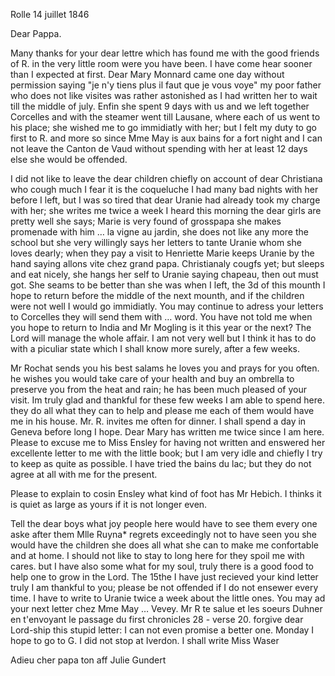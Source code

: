  Rolle 14 juillet 1846

Dear Pappa.

Many thanks for your dear lettre which has found me with the good friends of R. in the very little room were you have been. I have come hear sooner than I expected at first. Dear Mary Monnard came one day without permission saying "je n'y tiens plus il faut que je vous voye" my poor father who does not like visites was rather astonished as I had written her to wait till the middle of july. Enfin she spent 9 days with us and we left together Corcelles and with the steamer went till Lausane, where each of us went to his place; she wished me to go immidiatly with her; but I felt my duty to go first to R. and more so since Mme May is aux bains for a fort night and I can not leave the Canton de Vaud without spending with her at least 12 days else she would be offended.

I did not like to leave the dear children chiefly on account of dear Christiana who cough much I fear it is the coqueluche I had many bad nights with her before I left, but I was so tired that dear Uranie had already took my charge with her; she writes me twice a week I heard this morning the dear girls are pretty well she says; Marie is very found of grosspapa she makes promenade with him … la vigne au jardin, she does not like any more the school but she very willingly says her letters to tante Uranie whom she loves dearly; when they pay a visit to Henriette Marie keeps Uranie by the hand saying allons vite chez grand papa. Christianaly cougfs yet; but sleeps and eat nicely, she hangs her self to Uranie saying chapeau, then out must got. She seams to be better than she was when I left, the 3d of this mounth I hope to return before the middle of the next mounth, and if the children were not well I would go immidiatly. You may continue to adress your letters to Corcelles they will send them with … word. You have not told me when you hope to return to India and Mr Mogling is it this year or the next? The Lord will manage the whole affair. I am not very well but I think it has to do with a piculiar state which I shall know more surely, after a few weeks.

Mr Rochat sends you his best salams he loves you and prays for you often. he wishes you would take care of your health and buy an ombrella to preserve you from the heat and rain; he has been much pleased of your visit. Im truly glad and thankful for these few weeks I am able to spend here. they do all what they can to help and please me each of them would have me in his house. Mr. R. invites me often for dinner. I shall spend a day in Geneva before long I hope. Dear Mary has written me twice since I am here. 
Please to excuse me to Miss Ensley for having not written and enswered her excellente letter to me with the little book; but I am very idle and chiefly I try to keep as quite as possible. I have tried the bains du lac; but they do not agree at all with me for the present.

Please to explain to cosin Ensley what kind of foot has Mr Hebich. I thinks it is quiet as large as yours if it is not longer even.

Tell the dear boys what joy people here would have to see them every one aske after them Mlle Ruyna* regrets exceedingly not to have seen you she would have the children she does all what she can to make me confortable and at home. I should not like to stay to long here for they spoil me with cares. but I have also some what for my soul, truly there is a good food to help one to grow in the Lord. The 15the I have just recieved your kind letter truly I am thankful to you; please be not offended if I do not ensewer every time. I have to write to Uranie twice a week about the little ones. You may ad your next letter chez Mme May … Vevey. Mr R te salue et les soeurs Duhner en t'envoyant le passage du first chronicles 28 - verse 20. forgive dear Lord-ship this stupid letter: I can not even promise a better one. Monday I hope to go to G. I did not stop at Iverdon. I shall write Miss Waser

Adieu cher papa ton aff
 Julie Gundert


